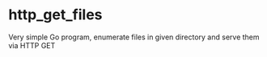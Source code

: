 # http_get_files
Very simple Go program, enumerate files in given directory and serve them via HTTP GET
